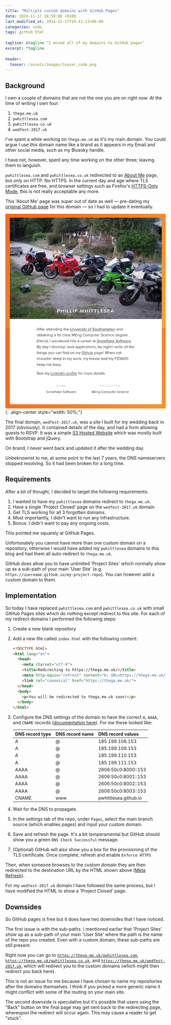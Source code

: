 ```yaml
---
title: "Multiple custom domains with GitHub Pages"
date: 2024-11-17 18:59:00 +0100
last_modified_at: 2024-11-17T19:41:13+00:00
categories: code
tags: github html

tagline: &tagline "I moved all of my domains to GitHub pages"
excerpt: *tagline

header:
  teaser: /assets/images/teaser_code.png
---
```


## Background

I own a couple of domains that are not the one you are on right now. At the time of writing I own four:

1. `thega.me.uk`
2. `pwhittlesea.com`
3. `pwhittlesea.co.uk`
4. `wedfest-2017.uk`

I've spent a while working on `thega.me.uk` as it's my main domain.
You could argue I use this domain name like a brand as it appears in my Email and other social media, such as my Bluesky handle.

I have not, however, spent any time working on the other three; leaving them to languish.

`pwhittlesea.com` and `pwhittlesea.co.uk` redirected to an [About Me](https://about.me) page, but _only_ on HTTP.
No HTTPS.
In the current day and age where TLS certificates are free, and browser settings such as Firefox's [HTTPS-Only Mode](https://support.mozilla.org/en-US/kb/https-only-prefs), this is not really acceptable any more.

This 'About Me' page was super out of date as well &mdash; pre-dating my [original GitHub page](2024-02-17-new-beginnings.md) for this domain &mdash; so I had to update it eventually.

![My About Me](/assets/images/about_me_pwhittlesea.png){: .align-center style="width: 50%;"}

The final domain, `wedfest-2017.uk`, was a site I built for my wedding back in 2017 (obviously).
It contained details of the day, and had a form allowing guests to RSVP.
It was a simple [S3 Hosted Website](https://docs.aws.amazon.com/AmazonS3/latest/userguide/WebsiteHosting.html) which was mostly built with Bootstrap and jQuery.

On brand, I never went back and updated it after the wedding day.

Unbeknownst to me, at some point in the last 7 years, the DNS nameservers stopped resolving.
So it had been broken for a long time.

## Requirements

After a bit of thought, I decided to target the following requirements:

1. I wanted to have my `pwhittlesea` domains redirect to `thega.me.uk`.
2. Have a single 'Project Closed' page on the `wedfest-2017.uk` domain.
3. Get TLS working for all 3 forgotten domains.
4. Most importantly, I didn't want to run any infrastructure.
5. Bonus: I didn't want to pay any ongoing costs.

This pointed me squarely at GitHub Pages.

Unfortunately you cannot have more than one custom domain on a repository, otherwise I would have added my `pwhittlesea` domains to this blog and had them all auto-redirect to `thega.me.uk`.

GitHub does allow you to have unlimited 'Project Sites' which normally show up as a sub-path of your main 'User Site' (e.g. `https://username.github.io/my-project-repo`).
You can however add a custom domain to them.

## Implementation

So today I have replaced `pwhittlesea.com` and `pwhittlesea.co.uk` with small GitHub Pages sites which do nothing except redirect to this site.
For each of my redirect domains I performed the following steps:

1. Create a new blank repository
2. Add a new file called `index.html` with the following content:

   ```html
   <!DOCTYPE html>
   <html lang="en">
     <head>
       <meta charset="utf-8">
       <title>Redirecting to https://thega.me.uk/</title>
       <meta http-equiv="refresh" content="0; URL=https://thega.me.uk/">
       <link rel="canonical" href="https://thega.me.uk/">
     </head>
     <body>
       <p>You will be redirected to thega.me.uk soon!</p>
     </body>
   </html>
   ```

3. Configure the DNS settings of the domain to have the correct `A`, `AAAA`, and `CNAME` records ([documentation here](https://docs.github.com/en/pages/configuring-a-custom-domain-for-your-github-pages-site/managing-a-custom-domain-for-your-github-pages-site#dns-records-for-your-custom-domain)).
   For me these looked like:

   | DNS record type | DNS record name | DNS record values     |
   | --------------- | --------------- | --------------------- |
   | A               | @               | 185.199.108.153       |
   | A               | @               | 185.199.109.153       |
   | A               | @               | 185.199.110.153       |
   | A               | @               | 185.199.111.153       |
   | AAAA            | @               | 2606:50c0:8000::153   |
   | AAAA            | @               | 2606:50c0:8001::153   |
   | AAAA            | @               | 2606:50c0:8002::153   |
   | AAAA            | @               | 2606:50c0:8003::153   |
   | CNAME           | www             | pwhittlesea.github.io |

4. Wait for the DNS to propagate.
5. In the settings tab of the repo, under `Pages`, select the main branch source (which enables pages) and input your custom domain.
6. Save and refresh the page.
   It's a bit temperamental but GitHub should show you a green `DNS Check Successful` message.
7. (Optional) GitHub will also show you a box for the provisioning of the TLS certificate.
   Once complete, refresh and enable `Enforce HTTPS`

Then, when someone browses to the custom domain they are then redirected to the destination URL by the HTML shown above ([Meta Refresh](https://en.wikipedia.org/wiki/Meta_refresh)).

For my `wedfest-2017.uk` domain I have followed the same process, but I have modified the HTML to show a 'Project Closed' page.

## Downsides

So GitHub pages is free but it does have two downsides that I have noticed.

The first issue is with the sub-paths.
I mentioned earlier that 'Project Sites' show up as a sub-path of your main 'User Site' where the path is the name of the repo you created.
Even with a custom domain, these sub-paths are still present.

Right now you can go to [`https://thega.me.uk/pwhittlesea.com`](https://thega.me.uk/pwhittlesea.com), [`https://thega.me.uk/pwhittlesea.co.uk`](https://thega.me.uk/pwhittlesea.co.uk), and [`https://thega.me.uk/wedfest-2017.uk`](https://thega.me.uk/wedfest-2017.uk), which will redirect you to the custom domains (which might then redirect you back here).

This is not an issue for me because I have chosen to name my repositories after the domains themselves.
I think if you picked a more generic name it might conflict with some of the routing on your main site.

The second downside is speculative but it's possible that users using the "Back" button on the final page may get sent back to the redirecting page, whereupon the redirect will occur again.
This may cause a reader to get "stuck".
